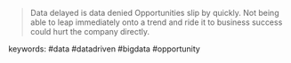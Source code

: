 > Data delayed is data denied
Opportunities slip by quickly. Not being able to leap immediately onto a trend and ride it to business success could hurt the company directly.


keywords: #data #datadriven #bigdata #opportunity
